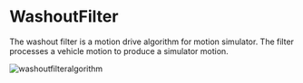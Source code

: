 # WashoutFilter
The washout filter is a motion drive algorithm for motion simulator.
The filter processes a vehicle motion to produce a simulator motion.

![washoutfilteralgorithm](https://cloud.githubusercontent.com/assets/5831786/26201462/0d654434-3c0e-11e7-8a44-e633e5290151.png)
